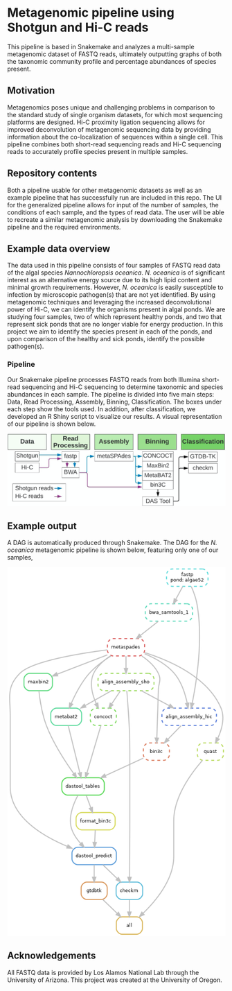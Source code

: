 # Metagenomic pipeline using Shotgun and Hi-C reads

This pipeline is based in Snakemake and analyzes a multi-sample metagenomic dataset of FASTQ reads, ultimately outputting graphs of both the taxonomic community profile and percentage abundances of species present. 


## Motivation

Metagenomics poses unique and challenging problems in comparison to the standard study of single organism datasets, for which most sequencing platforms are designed. Hi-C proximity ligation sequencing allows for improved deconvolution of metagenomic sequencing data by providing information about the co-localization of sequences within a single cell. This pipeline combines both short-read sequencing reads and Hi-C sequencing reads to accurately profile species present in multiple samples.


## Repository contents

Both a pipeline usable for other metagenomic datasets as well as an example pipeline that has successfully run are included in this repo. The UI for the generalized pipeline allows for input of the number of samples, the conditions of each sample, and the types of read data. The user will be able to recreate a similar metagenomic analysis by downloading the Snakemake pipeline and the required environments.


## Example data overview

The data used in this pipeline consists of four samples of FASTQ read data of the algal species *Nannochloropsis oceanica*. *N. oceanica* is of significant interest as an alternative energy source due to its high lipid content and minimal growth requirements. However, *N. oceanica* is easily susceptible to infection by microscopic pathogen(s) that are not yet identified. By using metagenomic techniques and leveraging the increased deconvolutional power of Hi-C, we can identify the organisms present in algal ponds. We are studying four samples, two of which represent healthy ponds, and two that represent sick ponds that are no longer viable for energy production. In this project we aim to identify the species present in each of the ponds, and upon comparison of the healthy and sick ponds, identify the possible pathogen(s).

### Pipeline

Our Snakemake pipeline processes FASTQ reads from both Illumina short-read sequencing and Hi-C sequencing to determine taxonomic and species abundances in each sample. The pipeline is divided into five main steps: Data, Read Processing, Assembly, Binning, Classification. The boxes under each step show the tools used. In addition, after classification, we developed an R Shiny script to visualize our results. A visual representation of our pipeline is shown below.

![Alt text](./images/pipeline.png)

## Example output

A DAG is automatically produced through Snakemake. The DAG for the *N. oceanica* metagenomic pipeline is shown below, featuring only one of our samples, 

![Alt text](./images/example_dag.png)


## Acknowledgements

All FASTQ data is provided by Los Alamos National Lab through the University of Arizona. This project was created at the University of Oregon. 
